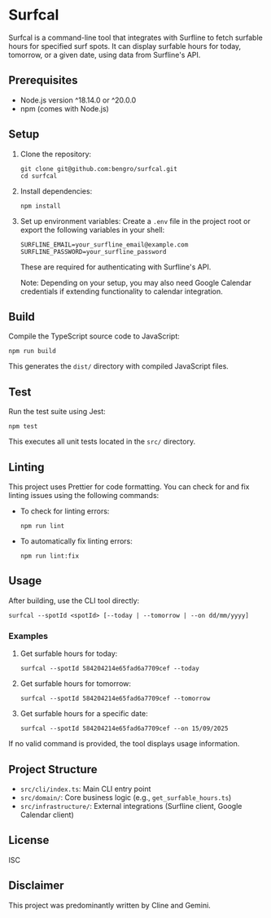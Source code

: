 # Surfcal

Surfcal is a command-line tool that integrates with Surfline to fetch surfable hours for specified surf spots. It can display surfable hours for today, tomorrow, or a given date, using data from Surfline's API.

## Prerequisites

- Node.js version ^18.14.0 or ^20.0.0
- npm (comes with Node.js)

## Setup

1. Clone the repository:

   ```
   git clone git@github.com:bengro/surfcal.git
   cd surfcal
   ```

2. Install dependencies:

   ```
   npm install
   ```

3. Set up environment variables:
   Create a `.env` file in the project root or export the following variables in your shell:

   ```
   SURFLINE_EMAIL=your_surfline_email@example.com
   SURFLINE_PASSWORD=your_surfline_password
   ```

   These are required for authenticating with Surfline's API.

   Note: Depending on your setup, you may also need Google Calendar credentials if extending functionality to calendar integration.

## Build

Compile the TypeScript source code to JavaScript:

```
npm run build
```

This generates the `dist/` directory with compiled JavaScript files.

## Test

Run the test suite using Jest:

```
npm test
```

This executes all unit tests located in the `src/` directory.

## Linting

This project uses Prettier for code formatting. You can check for and fix linting issues using the following commands:

- To check for linting errors:
  ```
  npm run lint
  ```

- To automatically fix linting errors:
  ```
  npm run lint:fix
  ```

## Usage

After building, use the CLI tool directly:

```
surfcal --spotId <spotId> [--today | --tomorrow | --on dd/mm/yyyy]
```

### Examples

1. Get surfable hours for today:

   ```
   surfcal --spotId 584204214e65fad6a7709cef --today
   ```

2. Get surfable hours for tomorrow:

   ```
   surfcal --spotId 584204214e65fad6a7709cef --tomorrow
   ```

3. Get surfable hours for a specific date:
   ```
   surfcal --spotId 584204214e65fad6a7709cef --on 15/09/2025
   ```

If no valid command is provided, the tool displays usage information.

## Project Structure

- `src/cli/index.ts`: Main CLI entry point
- `src/domain/`: Core business logic (e.g., `get_surfable_hours.ts`)
- `src/infrastructure/`: External integrations (Surfline client, Google Calendar client)

## License

ISC

## Disclaimer

This project was predominantly written by Cline and Gemini.

